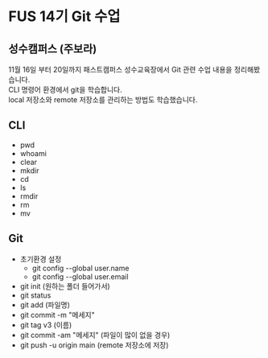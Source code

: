 # FUS 14기 Git 수업
## 성수캠퍼스 (주보라)
11월 16일 부터 20일까지 패스트캠퍼스 성수교육장에서 Git 관련 수업 내용을 정리해봤습니다.  
CLI 명령어 환경에서 git을 학습합니다.  
local 저장소와 remote 저장소를 관리하는 방법도 학습했습니다.  

## CLI
- pwd
- whoami
- clear
- mkdir
- cd
- ls
- rmdir
- rm
- mv
## Git
- 초기환경 설정
  - git config --global user.name
  - git config --global user.email
- git init (원하는 폴더 들어가서)
- git status
- git add (파일명)
- git commit -m "메세지"
- git tag v3 (이름)
- git commit -am "메세지" (파일이 많이 없을 경우)
- git push -u origin main (remote 저장소에 저장)
